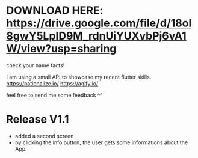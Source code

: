 # DOWNLOAD HERE: https://drive.google.com/file/d/18ol8gwY5LpID9M_rdnUiYUXvbPj6vA1W/view?usp=sharing
check your name facts!

I am using a small API to showcase my recent flutter skills.
https://nationalize.io/
https://agify.io/


feel free to send me some feedback ^^ 

# Release V1.1 
-  added a second screen
-  by clicking the info button, the user gets some informations about the App.
